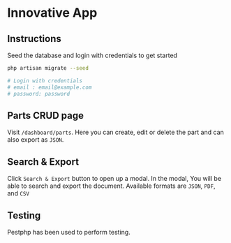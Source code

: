 # Innovative App

## Instructions

Seed the database and login with credentials to get started

```sh
php artisan migrate --seed

# Login with credentials
# email : email@example.com
# password: password
```

## Parts CRUD page

Visit `/dashboard/parts`. Here you can create, edit or delete the part and can also export as `JSON`.

## Search & Export

Click `Search & Export` button to open up a modal. In the modal, You will be able to search and export the document. Available formats are `JSON`, `PDF`, and `CSV`

## Testing

Pestphp has been used to perform testing.